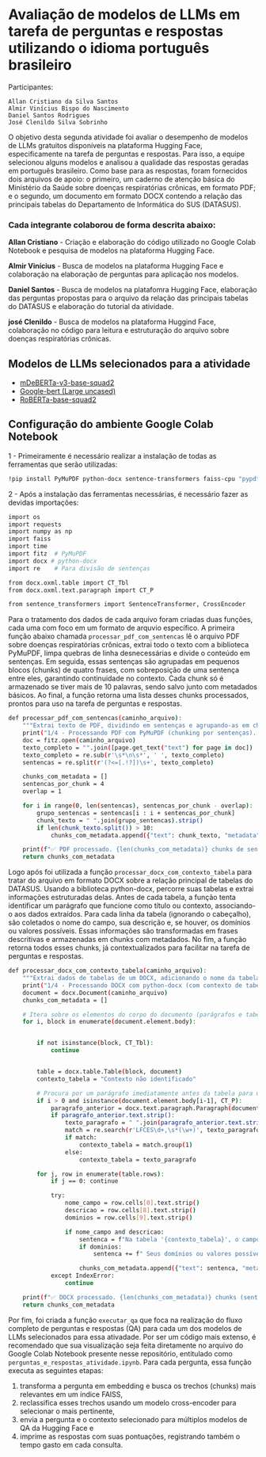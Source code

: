 # Avaliação de modelos de LLMs em tarefa de perguntas e respostas utilizando o idioma português brasileiro

Participantes:
```
Allan Cristiano da Silva Santos
Almir Vinícius Bispo do Nascimento
Daniel Santos Rodrigues
José Clenildo Silva Sobrinho
```
O objetivo desta segunda atividade foi avaliar o desempenho de modelos de LLMs gratuitos disponíveis na plataforma
Hugging Face, especificamente na tarefa de perguntas e respostas. Para isso, a equipe selecionou alguns modelos e 
analisou a qualidade das respostas geradas em português brasileiro. Como base para as respostas, foram fornecidos 
dois arquivos de apoio: o primeiro, um caderno de atenção básica do Ministério da Saúde sobre doenças respiratórias
crônicas, em formato PDF; e o segundo, um documento em formato DOCX contendo a relação das principais tabelas do
Departamento de Informática do SUS (DATASUS).

### Cada integrante colaborou de forma descrita abaixo:

**Allan Cristiano** - Criação e elaboração do código utilizado no Google Colab Notebook e pesquisa de modelos na 
plataforma Hugging Face.

**Almir Vinícius** - Busca de modelos na plataforma Hugging Face e colaboração na elaboração de perguntas para
aplicação nos modelos.

**Daniel Santos** - Busca de modelos na platafomra Hugging Face, elaboração das perguntas propostas para o arquivo
da relação das principais tabelas do DATASUS e elaboração do tutorial da atividade.

**josé Clenildo** - Busca de modelos na plataforma Huggind Face, colaboração no código para leitura e estruturação
do arquivo sobre doenças respiratórias crônicas.

## Modelos de LLMs selecionados para a atividade
- [mDeBERTa-v3-base-squad2](https://huggingface.co/timpal0l/mdeberta-v3-base-squad2)
- [Google-bert (Large uncased)](https://huggingface.co/google-bert/bert-large-uncased)
- [RoBERTa-base-squad2](https://huggingface.co/deepset/roberta-base-squad2)

## Configuração do ambiente Google Colab Notebook
1 - Primeiramente é necessário realizar a instalação de todas as ferramentas que serão utilizadas:
```bash
!pip install PyMuPDF python-docx sentence-transformers faiss-cpu "pypdf>=3.0.0" "transformers>=4.0.0" "torch>=2.0.0" requests
```
2 - Após a instalação das ferramentas necessárias, é necessário fazer as devidas importações:
```bash
import os
import requests
import numpy as np
import faiss
import time
import fitz  # PyMuPDF
import docx # python-docx
import re    # Para divisão de sentenças

from docx.oxml.table import CT_Tbl
from docx.oxml.text.paragraph import CT_P

from sentence_transformers import SentenceTransformer, CrossEncoder
```
Para o tratamento dos dados de cada arquivo foram criadas duas funções, cada uma com foco em um formato
de arquvio específico. A primeira função abaixo chamada ```processar_pdf_com_sentencas``` lê o arquivo PDF
sobre doenças respiratórias crônicas, extrai todo o texto com a biblioteca PyMuPDF, limpa quebras de linha
desnecessárias e divide o conteúdo em sentenças. Em seguida, essas sentenças são agrupadas em pequenos
blocos (chunks) de quatro frases, com sobreposição de uma sentença entre eles, garantindo continuidade no contexto.
Cada chunk só é armazenado se tiver mais de 10 palavras, sendo salvo junto com metadados básicos. Ao final, a função
retorna uma lista desses chunks processados, prontos para uso na tarefa de perguntas e respostas.
```bash
def processar_pdf_com_sentencas(caminho_arquivo):
    """Extrai texto de PDF, dividindo em sentenças e agrupando-as em chunks focados."""
    print("1/4 - Processando PDF com PyMuPDF (chunking por sentenças)...")
    doc = fitz.open(caminho_arquivo)
    texto_completo = "".join([page.get_text("text") for page in doc])
    texto_completo = re.sub(r'\s*\n\s*', ' ', texto_completo)
    sentencas = re.split(r'(?<=[.!?])\s+', texto_completo)

    chunks_com_metadata = []
    sentencas_por_chunk = 4
    overlap = 1

    for i in range(0, len(sentencas), sentencas_por_chunk - overlap):
        grupo_sentencas = sentencas[i : i + sentencas_por_chunk]
        chunk_texto = " ".join(grupo_sentencas).strip()
        if len(chunk_texto.split()) > 10:
            chunks_com_metadata.append({"text": chunk_texto, "metadata": {"page": "N/A"}})

    print(f"✅ PDF processado. {len(chunks_com_metadata)} chunks de sentenças criados.")
    return chunks_com_metadata
```
Logo após foi utilizada a função ```processar_docx_com_contexto_tabela``` para tratar do arquivo em formato DOCX sobre
a relação principal de tabelas do DATASUS. Usando a biblioteca python-docx, percorre suas tabelas e extrai informações
estruturadas delas. Antes de cada tabela, a função tenta identificar um parágrafo que funcione como título ou contexto,
associando-o aos dados extraídos. Para cada linha da tabela (ignorando o cabeçalho), são coletados o nome do campo, sua
descrição e, se houver, os domínios ou valores possíveis. Essas informações são transformadas em frases descritivas e 
armazenadas em chunks com metadados. No fim, a função retorna todos esses chunks, já contextualizados para facilitar na
tarefa de perguntas e respostas.
```bash
def processar_docx_com_contexto_tabela(caminho_arquivo):
    """Extrai dados de tabelas de um DOCX, adicionando o nome da tabela como contexto."""
    print("1/4 - Processando DOCX com python-docx (com contexto de tabela)...")
    document = docx.Document(caminho_arquivo)
    chunks_com_metadata = []

    # Itera sobre os elementos do corpo do documento (parágrafos e tabelas)
    for i, block in enumerate(document.element.body):


        if not isinstance(block, CT_Tbl):
            continue


        table = docx.table.Table(block, document)
        contexto_tabela = "Contexto não identificado"

        # Procura por um parágrafo imediatamente antes da tabela para usar como título
        if i > 0 and isinstance(document.element.body[i-1], CT_P):
            paragrafo_anterior = docx.text.paragraph.Paragraph(document.element.body[i-1], document)
            if paragrafo_anterior.text.strip():
                texto_paragrafo = " ".join(paragrafo_anterior.text.strip().split())
                match = re.search(r'LFCES\d+,\s*(\w+)', texto_paragrafo)
                if match:
                    contexto_tabela = match.group(1)
                else:
                    contexto_tabela = texto_paragrafo

        for j, row in enumerate(table.rows):
            if j == 0: continue

            try:
                nome_campo = row.cells[0].text.strip()
                descricao = row.cells[8].text.strip()
                dominios = row.cells[9].text.strip()

                if nome_campo and descricao:
                    sentenca = f"Na tabela '{contexto_tabela}', o campo '{nome_campo}' é descrito como: '{descricao}'."
                    if dominios:
                        sentenca += f" Seus domínios ou valores possíveis são: '{dominios}'."

                    chunks_com_metadata.append({"text": sentenca, "metadata": {"page": "N/A"}})
            except IndexError:
                continue

    print(f"✅ DOCX processado. {len(chunks_com_metadata)} chunks (sentenças com contexto) criados.")
    return chunks_com_metadata
```
Por fim, foi criada a função ```executar_qa``` que foca na realização do fluxo completo de perguntas e respostas (QA)
para cada um dos modelos de LLMs selecionados para essa ativadade. Por ser um código mais extenso, é recomendado que sua
visualização seja feita diretamente no arquivo do Google Colab Notebook presente nesse repositório,
entitulado como ```perguntas_e_respostas_atividade.ipynb```. Para cada pergunta, essa função executa as seguintes etapas:
1) transforma a pergunta em embedding e busca os trechos (chunks) mais relevantes em um índice FAISS,
2) reclassifica esses trechos usando um modelo cross-encoder para selecionar o mais pertinente,
3) envia a pergunta e o contexto selecionado para múltiplos modelos de QA da Hugging Face e
4) imprime as respostas com suas pontuações, registrando também o tempo gasto em cada consulta.
